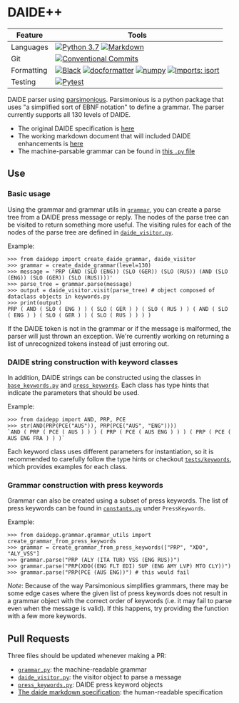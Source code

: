 # DAIDE++

| Feature | Tools |
|---|---|
| Languages | [![Python 3.7](https://img.shields.io/badge/Python-3.7-3776AB?logo=python&logoColor=ffdd54)](https://www.python.org/downloads/release/python-370/) [![Markdown](https://img.shields.io/badge/markdown-%23000000.svg?logo=markdown&logoColor=white)](https://daringfireball.net/projects/markdown/) |
| Git | [![Conventional Commits](https://img.shields.io/badge/Conventional%20Commits-1.0.0-%23FE5196?logo=conventionalcommits&logoColor=white)](https://conventionalcommits.org) |
| Formatting | [![Black](https://img.shields.io/badge/Code%20Style-black-000000)](https://github.com/psf/black) [![docformatter](https://img.shields.io/badge/Docstring%20Formatter-docformatter-fedcba.svg)](https://github.com/PyCQA/docformatter) [![numpy](https://img.shields.io/badge/Docstring%20Style-numpy-459db9.svg)](https://numpydoc.readthedocs.io/en/latest/format.html) [![Imports: isort](https://img.shields.io/badge/%20Imports-isort-%231674b1?style=flat&labelColor=ef8336)](https://pycqa.github.io/isort/) |
| Testing | [![Pytest](https://img.shields.io/badge/pytest-%23000000.svg?logo=pytest)](https://docs.pytest.org/)

DAIDE parser using [parsimonious](https://github.com/erikrose/parsimonious). Parsimonious is a python package that uses "a simplified sort of EBNF notation" to define a grammar. The parser currently supports all 130 levels of DAIDE.

- The original DAIDE specification is [here](daide-syntax.pdf)
- The working markdown document that will included DAIDE enhancements is [here](daide-specification.md)
- The machine-parsable grammar can be found in [this `.py` file](./src/daidepp/grammar.py)

## Use

### Basic usage
Using the grammar and grammar utils in [`grammar`](./src/daidepp/grammar/), you can create a parse tree from a DAIDE press message or reply. The nodes of the parse tree can be visited to return something more useful. The visiting rules for each of the nodes of the parse tree are defined in [`daide_visitor.py`](./src/daidepp/daide_visitor.py).

Example:

```python3
>>> from daidepp import create_daide_grammar, daide_visitor
>>> grammar = create_daide_grammar(level=130)
>>> message = 'PRP (AND (SLO (ENG)) (SLO (GER)) (SLO (RUS)) (AND (SLO (ENG)) (SLO (GER)) (SLO (RUS))))'
>>> parse_tree = grammar.parse(message)
>>> output = daide_visitor.visit(parse_tree) # object composed of dataclass objects in keywords.py
>>> print(output)
PRP ( AND ( SLO ( ENG ) ) ( SLO ( GER ) ) ( SLO ( RUS ) ) ( AND ( SLO ( ENG ) ) ( SLO ( GER ) ) ( SLO ( RUS ) ) ) )
```

If the DAIDE token is not in the grammar or if the message is malformed, the parser will just thrown an exception. We're currently working on returning a list of unrecognized tokens instead of just erroring out.

### DAIDE string construction with keyword classes
In addition, DAIDE strings can be constructed using the classes in [`base_keywords.py`](./src/daidepp/keywords/base_keywords.py) and [`press_keywords`](./src/daidepp/keywords/press_keywords.py). Each class has type hints that indicate the parameters that should be used.

Example:

```python3
>>> from daidepp import AND, PRP, PCE
>>> str(AND(PRP(PCE("AUS")), PRP(PCE("AUS", "ENG"))))
`AND ( PRP ( PCE ( AUS ) ) ) ( PRP ( PCE ( AUS ENG ) ) ) ( PRP ( PCE ( AUS ENG FRA ) ) )`
 ```
Each keyword class uses different parameters for instantiation, so it is recommended to carefully follow the type hints or checkout [`tests/keywords`](./tests/keywords/), which provides examples for each class. 

### Grammar construction with press keywords
Grammar can also be created using a subset of press keywords. The list of press keywords can be found in [`constants.py`](./src/daidepp/constants.py) under `PressKeywords`.

Example:
```python3
>>> from daidepp.grammar.grammar_utils import create_grammar_from_press_keywords
>>> grammar = create_grammar_from_press_keywords(["PRP", "XDO", "ALY_VSS"]
>>> grammar.parse("PRP (ALY (ITA TUR) VSS (ENG RUS))")
>>> grammar.parse("PRP(XDO((ENG FLT EDI) SUP (ENG AMY LVP) MTO CLY))")
>>> grammar.parse("PRP(PCE (AUS ENG))") # this would fail
```
*Note*: Because of the way Parsimonious simplifies grammars, there may be some edge cases where the given list of press keywords does not result in a grammar object with the correct order of keywords (i.e. it may fail to parse even when the message is valid). If this happens, try providing the function with a few more keywords.


## Pull Requests

Three files should be updated whenever making a PR:

- [`grammar.py`](./src/daidepp/grammar/grammar.py): the machine-readable grammar
- [`daide_visitor.py`](./src/daidepp/daide_visitor.py): the visitor object to parse a message
- [`press_keywords.py`](./src/daidepp/keywords/press_keywords.py): DAIDE press keyword objects
- [The daide markdown specification](./daide-specification.md): the human-readable specification
